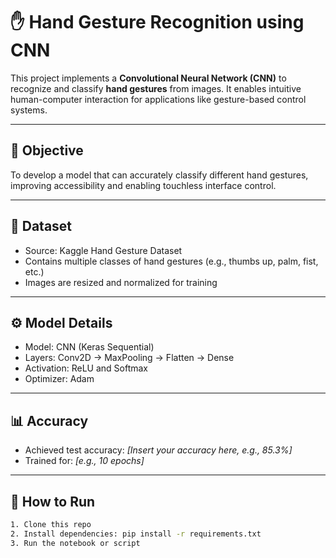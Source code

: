 # ✋ Hand Gesture Recognition using CNN

This project implements a **Convolutional Neural Network (CNN)** to recognize and classify **hand gestures** from images. It enables intuitive human-computer interaction for applications like gesture-based control systems.

---

## 🧠 Objective
To develop a model that can accurately classify different hand gestures, improving accessibility and enabling touchless interface control.

---

## 📁 Dataset
- Source: Kaggle Hand Gesture Dataset
- Contains multiple classes of hand gestures (e.g., thumbs up, palm, fist, etc.)
- Images are resized and normalized for training

---

## ⚙️ Model Details
- Model: CNN (Keras Sequential)
- Layers: Conv2D → MaxPooling → Flatten → Dense
- Activation: ReLU and Softmax
- Optimizer: Adam

---

## 📊 Accuracy
- Achieved test accuracy: _[Insert your accuracy here, e.g., 85.3%]_
- Trained for: _[e.g., 10 epochs]_

---

## 🧪 How to Run
```bash
1. Clone this repo
2. Install dependencies: pip install -r requirements.txt
3. Run the notebook or script
